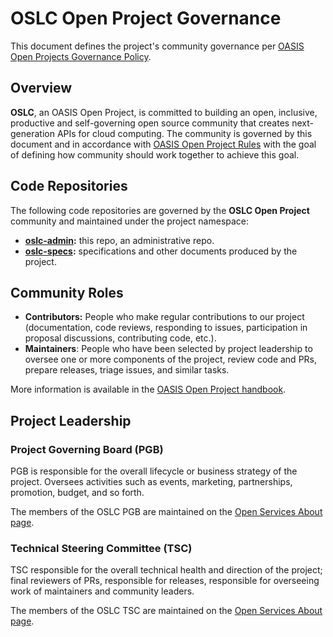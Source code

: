 # OSLC Open Project Governance

This document defines the project's community governance per [OASIS Open Projects Governance Policy](https://github.com/oasis-open-projects/documentation/blob/master/policy/project-governance.md).

## Overview

**OSLC**, an OASIS Open Project, is committed to building an open, inclusive, productive and self-governing open source community that creates next-generation APIs for cloud computing. The community is governed by this document and in accordance with [OASIS Open Project Rules](../board-docs/open-projects-rules.md) with the goal of defining how community should work together to achieve this goal.

## Code Repositories

The following code repositories are governed by the **OSLC Open Project** community and maintained under the project namespace:

* **[oslc-admin](https://github.com/oslc-op/oslc-admin):** this repo, an administrative repo.
* **[oslc-specs](https://github.com/oslc-op/oslc-specs):** specifications and other documents produced by the project.

## Community Roles

* **Contributors:** People who make regular contributions to our project (documentation, code reviews, responding to issues, participation in proposal discussions, contributing code, etc.).
* **Maintainers**: People who have been selected by project leadership to oversee one or more components of the project, review code and PRs, prepare releases, triage issues, and similar tasks.

More information is available in the [OASIS Open Project handbook](https://www.oasis-open.org/oasis-open-projects-handbook).

## Project Leadership

### Project Governing Board (PGB)

PGB is responsible for the overall lifecycle or business strategy of the project. Oversees activities such as events, marketing, partnerships, promotion, budget, and so forth.

The members of the OSLC PGB are maintained on the [Open Services About page](https://open-services.net/about/).

### Technical Steering Committee (TSC)

TSC responsible for the overall technical health and direction of the project; final reviewers of PRs, responsible for releases, responsible for overseeing work of maintainers and community leaders.

The members of the OSLC TSC are maintained on the [Open Services About page](https://open-services.net/about/).
